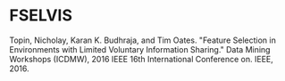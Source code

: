 FSELVIS
=======

Topin, Nicholay, Karan K. Budhraja, and Tim Oates. "Feature Selection in Environments with Limited Voluntary Information Sharing." Data Mining Workshops (ICDMW), 2016 IEEE 16th International Conference on. IEEE, 2016.
